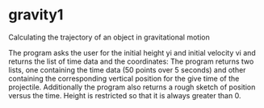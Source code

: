 # gravity1
Calculating the trajectory of an object in gravitational motion

The program asks the user for the initial height yi and initial
velocity vi and returns the list of time data and the coordinates:
The program returns two lists, one containing the time data (50 points
over 5 seconds) and other containing the corresponding vertical position
for the give time of the projectile.
Additionally the program also returns a rough sketch of position versus
the time. Height is restricted so that it is always greater than 0.
